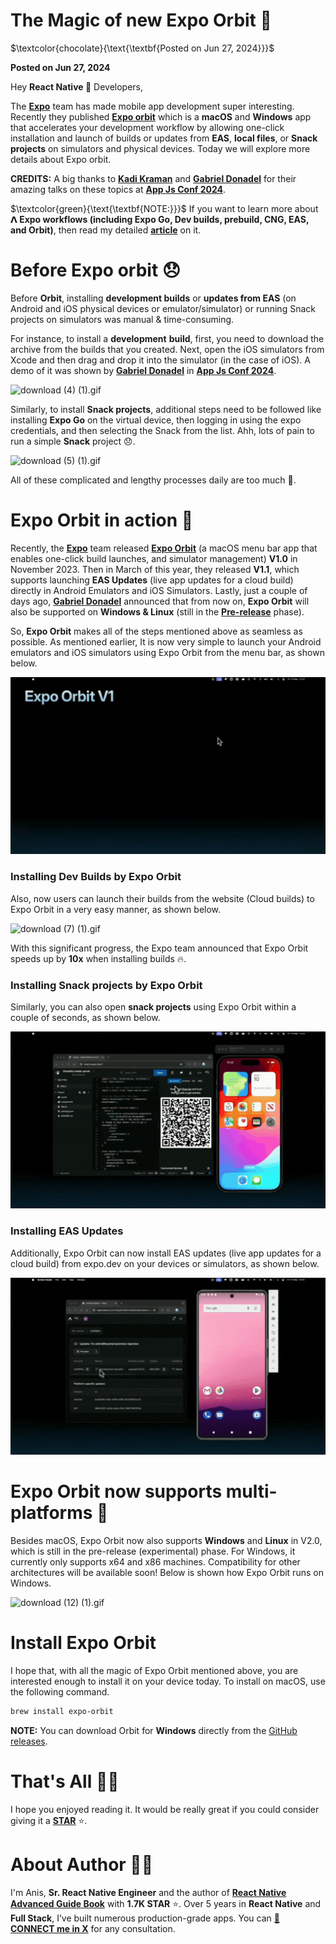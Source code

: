 # **The Magic of new Expo Orbit 🚀**

$\textcolor{chocolate}{\text{\textbf{Posted on Jun 27, 2024}}}$

${\textbf{Posted on Jun 27, 2024}}$

Hey **React Native 🩵** Developers,

The [**Expo**](https://x.com/expo) team has made mobile app development super interesting. Recently they published [**Expo orbit**](https://docs.expo.dev/build/orbit/) which is a **macOS** and **Windows** app that accelerates your development workflow by allowing one-click installation and launch of builds or updates from **EAS**, **local files**, or **Snack projects** on simulators and physical devices. Today we will explore more details about Expo orbit.

**CREDITS:** A big thanks to [**Kadi Kraman**](https://x.com/kadikraman) and [**Gabriel Donadel**](https://x.com/donadeldev) for their amazing talks on these topics at [**App Js Conf 2024**](https://x.com/appjsconf).

$\textcolor{green}{\text{\textbf{NOTE:}}}$ If you want to learn more about **𝝠 Expo workflows (including Expo Go, Dev builds, prebuild, CNG, EAS, and Orbit)**, then read my detailed [**article**](https://github.com/anisurrahman072/React-Native-News-2024/blob/master/Expo-News/Expo-Go-to-EAS-build.md) on it.

# Before Expo orbit 😞

Before **Orbit**, installing **development builds** or **updates from EAS** (on Android and iOS physical devices or emulator/simulator) or running Snack projects on simulators was manual & time-consuming.

For instance, to install a **development** **build**, first, you need to download the archive from the builds that you created. Next, open the iOS simulators from Xcode and then drag and drop it into the simulator (in the case of iOS). A demo of it was shown by [**Gabriel Donadel**](https://x.com/donadeldev) in [**App Js Conf 2024**](https://github.com/anisurrahman072/React-Native-News-2024/blob/master/React-Native-Conference-Talks/App-Js-Conf-2024.md).

![download (4) (1).gif](../images/ExpoGoToEASBuild/img3.gif)

Similarly, to install **Snack projects**, additional steps need to be followed like installing **Expo Go** on the virtual device, then logging in using the expo credentials, and then selecting the Snack from the list. Ahh, lots of pain to run a simple **Snack** project 😞.

![download (5) (1).gif](../images/ExpoGoToEASBuild/img4.gif)

All of these complicated and lengthy processes daily are too much 🤦.

# Expo Orbit in action 🚀

Recently, the [**Expo**](https://expo.dev/) team released [**Expo Orbit**](https://docs.expo.dev/build/orbit/) (a macOS menu bar app that enables one-click build launches, and simulator management) **V1.0** in November 2023. Then in March of this year, they released **V1.1**, which supports launching **EAS Updates** (live app updates for a cloud build) directly in Android Emulators and iOS Simulators. Lastly, just a couple of days ago, [**Gabriel Donadel**](https://x.com/donadeldev) announced that from now on, **Expo Orbit** will also be supported on **Windows & Linux** (still in the [**Pre-release**](https://github.com/expo/orbit/releases/tag/expo-orbit-v2.0.0-preview.1) phase).

So, **Expo Orbit** makes all of the steps mentioned above as seamless as possible. As mentioned earlier, It is now very simple to launch your Android emulators and iOS simulators using Expo Orbit from the menu bar, as shown below.

![download (6).gif](../images/ExpoGoToEASBuild/img5.gif)

### Installing Dev Builds by Expo Orbit

Also, now users can launch their builds from the website (Cloud builds) to Expo Orbit in a very easy manner, as shown below.

![download (7) (1).gif](../images/ExpoGoToEASBuild/img6.gif)

With this significant progress, the Expo team announced that Expo Orbit speeds up by **10x** when installing builds 🔥.

### Installing Snack projects by Expo Orbit

Similarly, you can also open **snack projects** using Expo Orbit within a couple of seconds, as shown below.

![download (8) (1).gif](../images/ExpoGoToEASBuild/img7.gif)

### Installing EAS Updates

Additionally, Expo Orbit can now install EAS updates (live app updates for a cloud build) from expo.dev on your devices or simulators, as shown below.

![download (9) (1).gif](../images/ExpoGoToEASBuild/img8.gif)

# Expo Orbit now supports multi-platforms 🚀

Besides macOS, Expo Orbit now also supports **Windows** and **Linux** in V2.0, which is still in the pre-release (experimental) phase. For Windows, it currently only supports x64 and x86 machines. Compatibility for other architectures will be available soon! Below is shown how Expo Orbit runs on Windows.

![download (12) (1).gif](../images/ExpoGoToEASBuild/img9.gif)

# Install Expo Orbit

I hope that, with all the magic of Expo Orbit mentioned above, you are interested enough to install it on your device today. To install on macOS, use the following command.

```bash
brew install expo-orbit
```

**NOTE:** You can download Orbit for **Windows** directly from the [GitHub releases](https://github.com/expo/orbit/releases/tag/expo-orbit-v2.0.0-preview.1).

# That's All 🙋‍♂️

I hope you enjoyed reading it. It would be really great if you could consider giving it a [**STAR**](https://github.com/anisurrahman072/React-Native-News-2024) ⭐️.

# About Author 👷‍♂️

I'm Anis, **Sr. React Native Engineer** and the author of [**React Native Advanced Guide Book**]() with **1.7K STAR** ⭐️. Over 5 years in **React Native** and **Full Stack**, I’ve built numerous production-grade apps. You can **[🩵 CONNECT me in X](https://twitter.com/anis_RNCore)** for any consultation.
